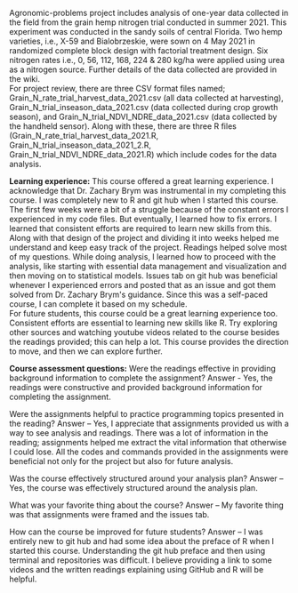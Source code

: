 Agronomic-problems project includes analysis of one-year data collected in the field from the grain hemp nitrogen trial conducted in summer 2021. This experiment was conducted in the sandy soils of central Florida. Two hemp varieties, i.e., X-59 and Bialobrzeskie, were sown on 4 May 2021 in randomized complete block design with factorial treatment design. Six nitrogen rates i.e., 0, 56, 112, 168, 224 & 280 kg/ha were applied using urea as a nitrogen source. Further details of the data collected are provided in the wiki.                                                                                                                            
For project review, there are three CSV format files named; Grain_N_rate_trial_harvest_data_2021.csv (all data collected at harvesting), Grain_N_trial_inseason_data_2021.csv (data collected during crop growth season), and Grain_N_trial_NDVI_NDRE_data_2021.csv (data collected by the handheld sensor). Along with these, there are three R files (Grain_N_rate_trial_harvest_data_2021.R, Grain_N_trial_inseason_data_2021_2.R, Grain_N_trial_NDVI_NDRE_data_2021.R) which include codes for the data analysis.

**Learning experience:** 
This course offered a great learning experience. I acknowledge that Dr. Zachary Brym was instrumental in my completing this course. I was completely new to R and git hub when I started this course. The first few weeks were a bit of a struggle because of the constant errors I experienced in my code files. But eventually, I learned how to fix errors. I learned that consistent efforts are required to learn new skills from this. Along with that design of the project and dividing it into weeks helped me understand and keep easy track of the project. Readings helped solve most of my questions. While doing analysis, I learned how to proceed with the analysis, like starting with essential data management and visualization and then moving on to statistical models. Issues tab on git hub was beneficial whenever I experienced errors and posted that as an issue and got them solved from Dr. Zachary Brym's guidance. Since this was a self-paced course, I can complete it based on my schedule.                                                                                                                   
For future students, this course could be a great learning experience too. Consistent efforts are essential to learning new skills like R. Try exploring other sources and watching youtube videos related to the course besides the readings provided; this can help a lot. This course provides the direction to move, and then we can explore further.  

**Course assessment questions:** 
Were the readings effective in providing background information to complete the assignment?
Answer - Yes, the readings were constructive and provided background information for completing the assignment.

Were the assignments helpful to practice programming topics presented in the reading? 
Answer – Yes, I appreciate that assignments provided us with a way to see analysis and readings. There was a lot of information in the reading; assignments helped me extract the vital information that otherwise I could lose. All the codes and commands provided in the assignments were beneficial not only for the project but also for future analysis. 

Was the course effectively structured around your analysis plan? 
Answer – Yes, the course was effectively structured around the analysis plan.

What was your favorite thing about the course? 
Answer – My favorite thing was that assignments were framed and the issues tab.

How can the course be improved for future students? 
Answer – I was entirely new to git hub and had some idea about the preface of R when I started this course. Understanding the git hub preface and then using terminal and repositories was difficult. I believe providing a link to some videos and the written readings explaining using GitHub and R will be helpful. 
